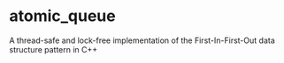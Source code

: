 atomic_queue
============

A thread-safe and lock-free implementation of the First-In-First-Out data structure pattern in C++